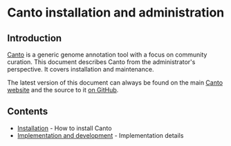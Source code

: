 # Canto installation and administration
## Introduction
[Canto](http://curation.pombase.org/) is a generic genome annotation tool with
a focus on community curation. This document describes Canto from the
administrator's perspective. It covers installation and maintenance.

The latest version of this document can always be found on the main
[Canto website](http://curation.pombase.org/docs/canto_admin) and the
source to it
[on GitHub](https://github.com/pombase/canto/blob/master/root/docs/md/canto_admin.md).

## Contents

* [Installation](canto_installation) - How to install Canto
* [Implementation and development](canto_development) - Implementation details
